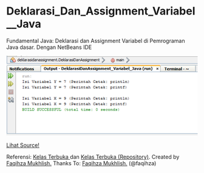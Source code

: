 # Deklarasi_Dan_Assignment_Variabel__Java
Fundamental Java: Deklarasi dan Assignment Variabel di Pemrograman Java dasar. Dengan NetBeans IDE <br>

<img src="https://github.com/RizkyKhapidsyah/Deklarasi_Dan_Assignment_Variabel__Java/blob/master/result/Capture.PNG"><br>

<a href="https://github.com/RizkyKhapidsyah/Deklarasi_Dan_Assignment_Variabel__Java/blob/master/src/deklarasidanassignment/DeklarasiDanAssignment.java">Lihat Source!</a> <br>

Referensi: <a href="https://www.youtube.com/user/faqihzamukhlish"> Kelas Terbuka </a> dan <a href="https://github.com/kelasterbuka"> Kelas Terbuka (Repository)</a>. Created by <a href="https://github.com/faqihza">Faqihza Mukhlish.</a> Thanks To: <a href="https://www.youtube.com/channel/UCRGHjysoCemh4y7tCJQs30w/about">Faqihza Mukhlish.</a> (@faqihza)

